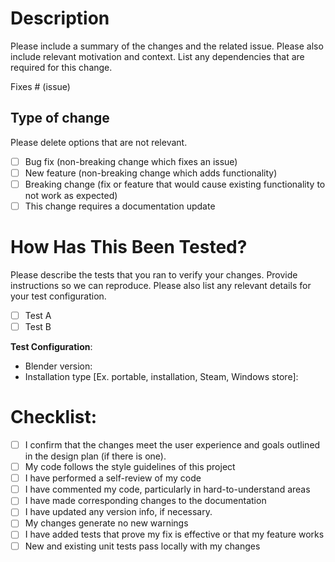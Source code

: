 # Description

Please include a summary of the changes and the related issue.
Please also include relevant motivation and context.
List any dependencies that are required for this change.

Fixes # (issue)

## Type of change

Please delete options that are not relevant.

- [ ] Bug fix (non-breaking change which fixes an issue)
- [ ] New feature (non-breaking change which adds functionality)
- [ ] Breaking change (fix or feature that would cause existing functionality to not work as expected)
- [ ] This change requires a documentation update

# How Has This Been Tested?

Please describe the tests that you ran to verify your changes.
Provide instructions so we can reproduce.
Please also list any relevant details for your test configuration.

- [ ] Test A
- [ ] Test B

**Test Configuration**:
* Blender version:
* Installation type [Ex. portable, installation, Steam, Windows store]:

# Checklist:

- [ ] I confirm that the changes meet the user experience and goals outlined in the design plan (if there is one).
- [ ] My code follows the style guidelines of this project
- [ ] I have performed a self-review of my code
- [ ] I have commented my code, particularly in hard-to-understand areas
- [ ] I have made corresponding changes to the documentation
- [ ] I have updated any version info, if necessary.
- [ ] My changes generate no new warnings
- [ ] I have added tests that prove my fix is effective or that my feature works
- [ ] New and existing unit tests pass locally with my changes
